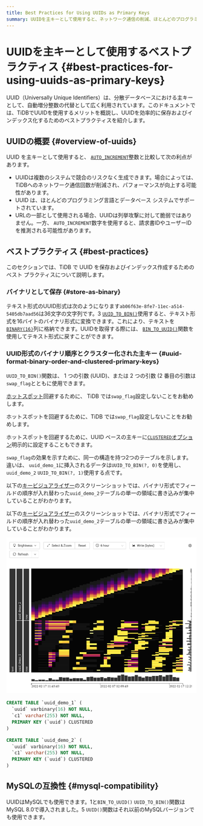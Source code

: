 ```yaml
---
title: Best Practices for Using UUIDs as Primary Keys
summary: UUIDを主キーとして使用すると、ネットワーク通信の削減、ほとんどのプログラミング言語とデータベースでのサポート、列挙攻撃からの保護などの利点があります。UUIDはバイナリ形式でBINARY(16)`列に格納することをお勧めします。また、ホットスポットの発生を防ぐため、TiDBでは`swap_flag`の設定を避けることをお勧めします。UUIDはMySQLと互換性があります。
---
```


# UUIDを主キーとして使用するベストプラクティス {#best-practices-for-using-uuids-as-primary-keys}

UUID（Universally Unique Identifiers）は、分散データベースにおける主キーとして、自動増分整数の代替として広く利用されています。このドキュメントでは、TiDBでUUIDを使用するメリットを概説し、UUIDを効率的に保存およびインデックス化するためのベストプラクティスを紹介します。

## UUIDの概要 {#overview-of-uuids}

UUID を主キーとして使用すると、 [`AUTO_INCREMENT`](/auto-increment.md)整数と比較して次の利点があります。

-   UUIDは複数のシステムで競合のリスクなく生成できます。場合によっては、TiDBへのネットワーク通信回数が削減され、パフォーマンスが向上する可能性があります。
-   UUID は、ほとんどのプログラミング言語とデータベース システムでサポートされています。
-   URLの一部として使用される場合、UUIDは列挙攻撃に対して脆弱ではありません。一方、 `AUTO_INCREMENT`数字を使用すると、請求書IDやユーザーIDを推測される可能性があります。

## ベストプラクティス {#best-practices}

このセクションでは、TiDB で UUID を保存およびインデックス作成するためのベスト プラクティスについて説明します。

### バイナリとして保存 {#store-as-binary}

テキスト形式のUUID形式は次のようになります`ab06f63e-8fe7-11ec-a514-5405db7aad56`は36文字の文字列です。3 [`UUID_TO_BIN()`](/functions-and-operators/miscellaneous-functions.md#uuid_to_bin)使用すると、テキスト形式を16バイトのバイナリ形式に変換できます。これにより、テキストを[`BINARY(16)`](/data-type-string.md#binary-type)列に格納できます。UUIDを取得する際には、 [`BIN_TO_UUID()`](/functions-and-operators/miscellaneous-functions.md#bin_to_uuid)関数を使用してテキスト形式に戻すことができます。

### UUID形式のバイナリ順序とクラスター化された主キー {#uuid-format-binary-order-and-clustered-primary-keys}

`UUID_TO_BIN()`関数は、 1 つの引数 (UUID)、または 2 つの引数 (2 番目の引数は`swap_flag`とともに使用できます。

<CustomContent platform="tidb">

[ホットスポット](/best-practices/high-concurrency-best-practices.md)回避するために、 TiDB では`swap_flag`設定しないことをお勧めします。

</CustomContent>

<CustomContent platform="tidb-cloud">

ホットスポットを回避するために、TiDB では`swap_flag`設定しないことをお勧めします。

</CustomContent>

ホットスポットを回避するために、UUID ベースの主キーに[`CLUSTERED`オプション](/clustered-indexes.md)明示的に設定することもできます。

`swap_flag`の効果を示すために、同一の構造を持つ2つのテーブルを示します。違いは、 `uuid_demo_1`に挿入されるデータは`UUID_TO_BIN(?, 0)`を使用し、 `uuid_demo_2` `UUID_TO_BIN(?, 1)`使用する点です。

<CustomContent platform="tidb">

以下の[キービジュアライザー](/dashboard/dashboard-key-visualizer.md)のスクリーンショットでは、バイナリ形式でフィールドの順序が入れ替わった`uuid_demo_2`テーブルの単一の領域に書き込みが集中していることがわかります。

</CustomContent>

<CustomContent platform="tidb-cloud">

以下の[キービジュアライザー](/tidb-cloud/tune-performance.md#key-visualizer)のスクリーンショットでは、バイナリ形式でフィールドの順序が入れ替わった`uuid_demo_2`テーブルの単一の領域に書き込みが集中していることがわかります。

</CustomContent>

![Key Visualizer](/media/best-practices/uuid_keyviz.png)

```sql
CREATE TABLE `uuid_demo_1` (
  `uuid` varbinary(16) NOT NULL,
  `c1` varchar(255) NOT NULL,
  PRIMARY KEY (`uuid`) CLUSTERED
)
```

```sql
CREATE TABLE `uuid_demo_2` (
  `uuid` varbinary(16) NOT NULL,
  `c1` varchar(255) NOT NULL,
  PRIMARY KEY (`uuid`) CLUSTERED
)
```

## MySQLの互換性 {#mysql-compatibility}

UUIDはMySQLでも使用できます。1と`BIN_TO_UUID()` `UUID_TO_BIN()`関数はMySQL 8.0で導入されました。5 `UUID()`関数はそれ以前のMySQLバージョンでも使用できます。
